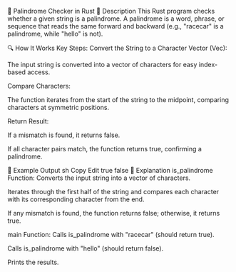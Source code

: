 📌 Palindrome Checker in Rust
🚀 Description
This Rust program checks whether a given string is a palindrome. A palindrome is a word, phrase, or sequence that reads the same forward and backward (e.g., "racecar" is a palindrome, while "hello" is not).

🔍 How It Works
Key Steps:
Convert the String to a Character Vector (Vec<char>):

The input string is converted into a vector of characters for easy index-based access.

Compare Characters:

The function iterates from the start of the string to the midpoint, comparing characters at symmetric positions.

Return Result:

If a mismatch is found, it returns false.

If all character pairs match, the function returns true, confirming a palindrome.

🎯 Example Output
sh
Copy
Edit
true
false
📂 Explanation
is_palindrome Function:
Converts the input string into a vector of characters.

Iterates through the first half of the string and compares each character with its corresponding character from the end.

If any mismatch is found, the function returns false; otherwise, it returns true.

main Function:
Calls is_palindrome with "racecar" (should return true).

Calls is_palindrome with "hello" (should return false).

Prints the results.

